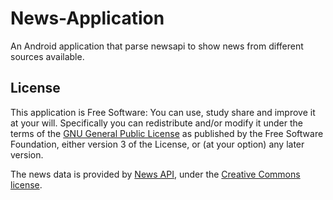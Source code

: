 # News-Application


An Android application that parse newsapi to show news from different sources available. 


## License

This application is Free Software: You can use, study share and improve it at your
will. Specifically you can redistribute and/or modify it under the terms of the
[GNU General Public License](https://www.gnu.org/licenses/gpl.html) as
published by the Free Software Foundation, either version 3 of the License, or
(at your option) any later version.

The news data is provided by [News API](https://newsapi.org/), under the <a href='http://creativecommons.org/licenses/by-sa/2.0/'>Creative Commons license</a>.
